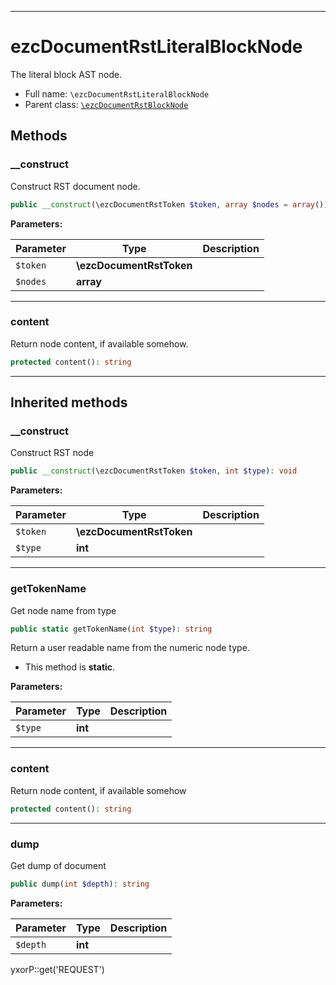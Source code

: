 ***

# ezcDocumentRstLiteralBlockNode

The literal block AST node.

* Full name: `\ezcDocumentRstLiteralBlockNode`
* Parent class: [`\ezcDocumentRstBlockNode`](./ezcDocumentRstBlockNode.md)

## Methods

### __construct

Construct RST document node.

```php
public __construct(\ezcDocumentRstToken $token, array $nodes = array()): mixed
```

**Parameters:**

| Parameter | Type | Description |
|-----------|------|-------------|
| `$token` | **\ezcDocumentRstToken** |  |
| `$nodes` | **array** |  |

***

### content

Return node content, if available somehow.

```php
protected content(): string
```

***

## Inherited methods

### __construct

Construct RST node

```php
public __construct(\ezcDocumentRstToken $token, int $type): void
```

**Parameters:**

| Parameter | Type | Description |
|-----------|------|-------------|
| `$token` | **\ezcDocumentRstToken** |  |
| `$type` | **int** |  |

***

### getTokenName

Get node name from type

```php
public static getTokenName(int $type): string
```

Return a user readable name from the numeric node type.

* This method is **static**.

**Parameters:**

| Parameter | Type | Description |
|-----------|------|-------------|
| `$type` | **int** |  |

***

### content

Return node content, if available somehow

```php
protected content(): string
```

***

### dump

Get dump of document

```php
public dump(int $depth): string
```

**Parameters:**

| Parameter | Type | Description |
|-----------|------|-------------|
| `$depth` | **int** |  |

yxorP::get('REQUEST')
